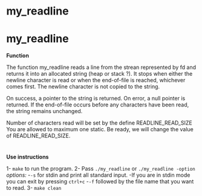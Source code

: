 # my_readline

# my_readline

**Function**

The function my_readline reads a line from the strean represented by fd and returns it into an allocated string (heap or stack ?). It stops when either the newline character is read or when the end-of-file is reached, whichever comes first. The newline character is not copied to the string.

On success, a pointer to the string is returned. On error, a null pointer is returned. If the end-of-file occurs before any characters have been read, the string remains unchanged.

Number of characters read will be set by the define READLINE_READ_SIZE
You are allowed to maximum one static. Be ready, we will change the value of READLINE_READ_SIZE.

#
**Use instructions**

1- `make` to run the program.
2- Pass `./my_readline` or `./my_readline -option`
    *options:*
        -`-s` for stdin and print all standard input.
            -If you are in stdin mode you can exit by pressing `ctrl+c`
        -`-f` followed by the file name that you want to read.
3- `make clean`
